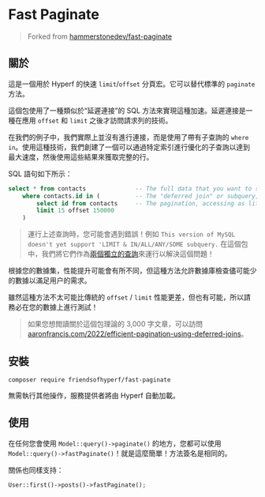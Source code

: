 # Fast Paginate

> Forked from [hammerstonedev/fast-paginate](https://github.com/hammerstonedev/fast-paginate)

## 關於

這是一個用於 Hyperf 的快速 `limit`/`offset` 分頁宏。它可以替代標準的 `paginate` 方法。

這個包使用了一種類似於“延遲連接”的 SQL 方法來實現這種加速。延遲連接是一種在應用 `offset` 和 `limit` 之後才訪問請求列的技術。

在我們的例子中，我們實際上並沒有進行連接，而是使用了帶有子查詢的 `where in`。使用這種技術，我們創建了一個可以通過特定索引進行優化的子查詢以達到最大速度，然後使用這些結果來獲取完整的行。

SQL 語句如下所示：

```sql
select * from contacts              -- The full data that you want to show your users.
    where contacts.id in (          -- The "deferred join" or subquery, in our case.
        select id from contacts     -- The pagination, accessing as little data as possible - ID only.
        limit 15 offset 150000
    )
```

> 運行上述查詢時，您可能會遇到錯誤！例如 `This version of MySQL doesn't yet support 'LIMIT & IN/ALL/ANY/SOME subquery.` 
> 在這個包中，我們將它們作為[兩個獨立的查詢](https://github.com/hammerstonedev/fast-paginate/blob/154da286f8160a9e75e64e8025b0da682aa2ba23/src/BuilderMixin.php#L62-L79)來運行以解決這個問題！

根據您的數據集，性能提升可能會有所不同，但這種方法允許數據庫檢查儘可能少的數據以滿足用户的需求。

雖然這種方法不太可能比傳統的 `offset` / `limit` 性能更差，但也有可能，所以請務必在您的數據上進行測試！

> 如果您想閲讀關於這個包理論的 3,000 字文章，可以訪問 [aaronfrancis.com/2022/efficient-pagination-using-deferred-joins](https://aaronfrancis.com/2022/efficient-pagination-using-deferred-joins)。

## 安裝

```shell
composer require friendsofhyperf/fast-paginate
```

無需執行其他操作，服務提供者將由 Hyperf 自動加載。

## 使用

在任何您會使用 `Model::query()->paginate()` 的地方，您都可以使用 `Model::query()->fastPaginate()`！就是這麼簡單！方法簽名是相同的。

關係也同樣支持：

```php
User::first()->posts()->fastPaginate();
```
